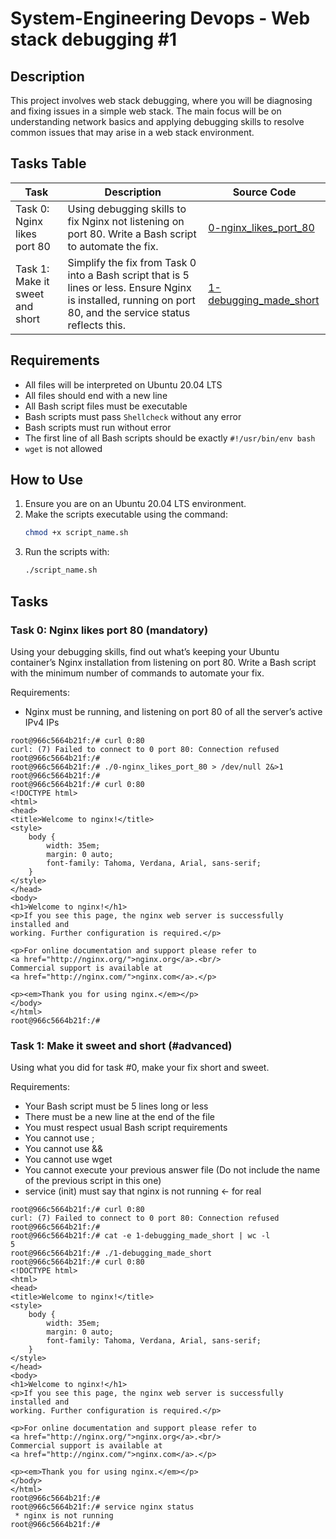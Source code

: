 # System-Engineering Devops - Web stack debugging #1

## Description

This project involves web stack debugging, where you will be diagnosing and fixing issues in a simple web stack. The main focus will be on understanding network basics and applying debugging skills to resolve common issues that may arise in a web stack environment.

## Tasks Table

| Task | Description | Source Code |
|------|-------------|-------------|
| Task 0: Nginx likes port 80 | Using debugging skills to fix Nginx not listening on port 80. Write a Bash script to automate the fix. | [0-nginx_likes_port_80](./0-nginx_likes_port_80) |
| Task 1: Make it sweet and short | Simplify the fix from Task 0 into a Bash script that is 5 lines or less. Ensure Nginx is installed, running on port 80, and the service status reflects this. | [1-debugging_made_short](./1-debugging_made_short) |

## Requirements
- All files will be interpreted on Ubuntu 20.04 LTS
- All files should end with a new line
- All Bash script files must be executable
- Bash scripts must pass `Shellcheck` without any error
- Bash scripts must run without error
- The first line of all Bash scripts should be exactly `#!/usr/bin/env bash`
- `wget` is not allowed

## How to Use

1. Ensure you are on an Ubuntu 20.04 LTS environment.
2. Make the scripts executable using the command:
   ```bash
   chmod +x script_name.sh
   ```
3. Run the scripts with:
   ```bash
   ./script_name.sh
   ```

## Tasks

### Task 0: Nginx likes port 80 (mandatory)
Using your debugging skills, find out what’s keeping your Ubuntu container’s Nginx installation from listening on port 80. Write a Bash script with the minimum number of commands to automate your fix.

Requirements:
- Nginx must be running, and listening on port 80 of all the server’s active IPv4 IPs

```
root@966c5664b21f:/# curl 0:80
curl: (7) Failed to connect to 0 port 80: Connection refused
root@966c5664b21f:/#
root@966c5664b21f:/# ./0-nginx_likes_port_80 > /dev/null 2&>1
root@966c5664b21f:/#
root@966c5664b21f:/# curl 0:80
<!DOCTYPE html>
<html>
<head>
<title>Welcome to nginx!</title>
<style>
    body {
        width: 35em;
        margin: 0 auto;
        font-family: Tahoma, Verdana, Arial, sans-serif;
    }
</style>
</head>
<body>
<h1>Welcome to nginx!</h1>
<p>If you see this page, the nginx web server is successfully installed and
working. Further configuration is required.</p>

<p>For online documentation and support please refer to
<a href="http://nginx.org/">nginx.org</a>.<br/>
Commercial support is available at
<a href="http://nginx.com/">nginx.com</a>.</p>

<p><em>Thank you for using nginx.</em></p>
</body>
</html>
root@966c5664b21f:/#
```

### Task 1: Make it sweet and short (#advanced)
Using what you did for task #0, make your fix short and sweet.

Requirements:

- Your Bash script must be 5 lines long or less
- There must be a new line at the end of the file
- You must respect usual Bash script requirements
- You cannot use ;
- You cannot use &&
- You cannot use wget
- You cannot execute your previous answer file (Do not include the name of the previous script in this one)
- service (init) must say that nginx is not running ← for real

```
root@966c5664b21f:/# curl 0:80
curl: (7) Failed to connect to 0 port 80: Connection refused
root@966c5664b21f:/#
root@966c5664b21f:/# cat -e 1-debugging_made_short | wc -l
5
root@966c5664b21f:/# ./1-debugging_made_short
root@966c5664b21f:/# curl 0:80
<!DOCTYPE html>
<html>
<head>
<title>Welcome to nginx!</title>
<style>
    body {
        width: 35em;
        margin: 0 auto;
        font-family: Tahoma, Verdana, Arial, sans-serif;
    }
</style>
</head>
<body>
<h1>Welcome to nginx!</h1>
<p>If you see this page, the nginx web server is successfully installed and
working. Further configuration is required.</p>

<p>For online documentation and support please refer to
<a href="http://nginx.org/">nginx.org</a>.<br/>
Commercial support is available at
<a href="http://nginx.com/">nginx.com</a>.</p>

<p><em>Thank you for using nginx.</em></p>
</body>
</html>
root@966c5664b21f:/#
root@966c5664b21f:/# service nginx status
 * nginx is not running
root@966c5664b21f:/#
```
